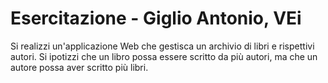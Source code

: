 
# Esercitazione - Giglio Antonio, VEi
Si realizzi un'applicazione Web che gestisca un archivio di libri e rispettivi autori.
Si ipotizzi che un libro possa essere scritto da più autori, ma che un autore possa aver scritto più libri.
